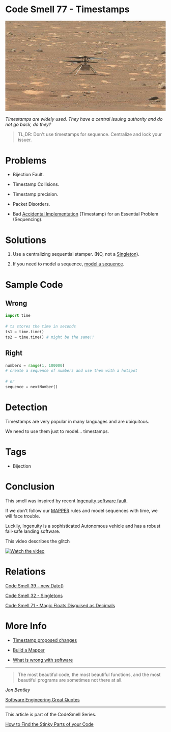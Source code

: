 # Code Smell 77 - Timestamps

![Code Smell 77 - Timestamps](Code%20Smell%2077%20-%20Timestamps.gif)

*Timestamps are widely used. They have a central issuing authority and do not go back, do they?*

> TL;DR: Don't use timestamps for sequence. Centralize and lock your issuer.

# Problems

- Bijection Fault.

- Timestamp Collisions.

- Timestamp precision.

- Packet Disorders.

- Bad [Accidental Implementation](https://github.com/mcsee/Software-Design-Articles/tree/main/Articles/Theory/No%20Silver%20Bullet/readme.md) (Timestamp) for an Essential Problem (Sequencing).

# Solutions

1. Use a centralizing sequential stamper. (NO, not a [Singleton](https://github.com/mcsee/Software-Design-Articles/tree/main/Articles/Theory/Singleton%20-%20The%20root%20of%20all%20evil/readme.md)).

2. If you need to model a sequence, [model a sequence](https://github.com/mcsee/Software-Design-Articles/tree/main/Articles/Theory/The%20One%20and%20Only%20Software%20Design%20Principle/readme.md).

# Sample Code

## Wrong

[Gist Url]: # (https://gist.github.com/mcsee/395fe180085be252c2ff97020b9f3bc9)
```python
import time
  
# ts stores the time in seconds
ts1 = time.time()
ts2 = time.time() # might be the same!!
```

## Right

[Gist Url]: # (https://gist.github.com/mcsee/67d4df804716d5fb10bcbb7d8ce6f7fe)
```python
numbers = range(1, 100000)
# create a sequence of numbers and use them with a hotspot

# or
sequence = nextNumber()

```

# Detection

Timestamps are very popular in many languages and are ubiquitous. 

We need to use them just to model... timestamps.

# Tags

- Bijection

# Conclusion

This smell was inspired by recent [Ingenuity software fault](https://www.hebergementwebs.com/transport/the-autonomous-helicopter-mars-named-ingenuity-is-confused-by-a-time-stamp-issue-providing-insightful-lessons-for-self-driving-cars-ai).

If we don't follow our [MAPPER](https://github.com/mcsee/Software-Design-Articles/tree/main/Articles/Theory/The%20One%20and%20Only%20Software%20Design%20Principle/readme.md) rules and model sequences with time, we will face trouble.

Luckily, Ingenuity is a sophisticated Autonomous vehicle and has a robust fail-safe landing software.

This video describes the glitch

[![Watch the video](https://img.youtube.com/vi/6IoMiwxL2wU/sddefault.jpg)](https://youtu.be/6IoMiwxL2wU) 

# Relations

[Code Smell 39 - new Date()](https://github.com/mcsee/Software-Design-Articles/tree/main/Articles/Code%20Smells/Code%20Smell%2039%20-%20new%20Date()/readme.md)

[Code Smell 32 - Singletons](https://github.com/mcsee/Software-Design-Articles/tree/main/Articles/Code%20Smells/Code%20Smell%2032%20-%20Singletons/readme.md)

[Code Smell 71 - Magic Floats Disguised as Decimals](https://github.com/mcsee/Software-Design-Articles/tree/main/Articles/Code%20Smells/Code%20Smell%2071%20-%20Magic%20Floats%20Disguised%20as%20Decimals/readme.md)

# More Info

- [Timestamp proposed changes](https://ieeexplore.ieee.org/document/805196)

- [Build a Mapper](https://github.com/mcsee/Software-Design-Articles/tree/main/Articles/Theory/The%20One%20and%20Only%20Software%20Design%20Principle/readme.md)

- [What is wrong with software](https://github.com/mcsee/Software-Design-Articles/tree/main/Articles/Theory/What%20is%20(wrong%20with)%20software/readme.md)

* * *

> The most beautiful code, the most beautiful functions, and the most beautiful programs are sometimes not there at all. 

_Jon Bentley_
 
[Software Engineering Great Quotes](https://github.com/mcsee/Software-Design-Articles/tree/main/Articles/Quotes/Software%20Engineering%20Great%20Quotes/readme.md)

* * *

This article is part of the CodeSmell Series.

[How to Find the Stinky Parts of your Code](https://github.com/mcsee/Software-Design-Articles/tree/main/Articles/Code%20Smells/How%20to%20Find%20the%20Stinky%20parts%20of%20your%20Code/readme.md)